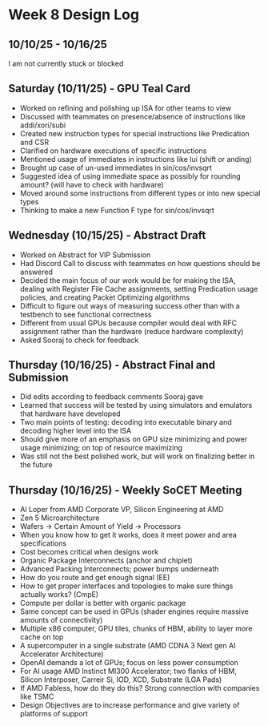 # Week 8 Design Log
## 10/10/25 - 10/16/25
I am not currently stuck or blocked

## Saturday (10/11/25) - GPU Teal Card
- Worked on refining and polishing up ISA for other teams to view
- Discussed with teammates on presence/absence of instructions like addi/xori/subi
- Created new instruction types for special instructions like Predication and CSR
- Clarified on hardware executions of specific instructions
- Mentioned usage of immediates in instructions like lui (shift or anding)
- Brought up case of un-used immediates in sin/cos/invsqrt
- Suggested idea of using immediate space as possibly for rounding amount? (will have to check with hardware)
- Moved around some instructions from different types or into new special types
- Thinking to make a new Function F type for sin/cos/invsqrt

## Wednesday (10/15/25) - Abstract Draft
- Worked on Abstract for VIP Submission
- Had Discord Call to discuss with teammates on how questions should be answered
- Decided the main focus of our work would be for making the ISA, dealing with Register File Cache assignments, setting Predication usage policies, and creating Packet Optimizing algorithms
- Difficult to figure out ways of measuring success other than with a testbench to see functional correctness
- Different from usual GPUs because compiler would deal with RFC assignment rather than the hardware (reduce hardware complexity)
- Asked Sooraj to check for feedback

## Thursday (10/16/25) - Abstract Final and Submission
- Did edits according to feedback comments Sooraj gave
- Learned that success will be tested by using simulators and emulators that hardware have developed
- Two main points of testing: decoding into executable binary and decoding higher level into the ISA
- Should give more of an emphasis on GPU size minimizing and power usage minimizing; on top of resource maximizing
- Was still not the best polished work, but will work on finalizing better in the future


## Thursday (10/16/25) - Weekly SoCET Meeting
- Al Loper from AMD Corporate VP, Silicon Engineering at AMD
- Zen 5 Microarchitecture
- Wafers -> Certain Amount of Yield -> Processors
- When you know how to get it works, does it meet power and area specifications
- Cost becomes critical when designs work
- Organic Package Interconnects (anchor and chiplet)
- Advanced Packing Interconnects; power bumps underneath
- How do you route and get enough signal (EE)
- How to get proper interfaces and topologies to make sure things actually works? (CmpE)
- Compute per dollar is better with organic package
- Same concept can be used in GPUs (shader engines require massive amounts of connectivity)
- Multiple x86 computer, GPU tiles, chunks of HBM, ability to layer more cache on top
- A supercomputer in a single substrate (AMD CDNA 3 Next gen AI Accelerator Architecture)
- OpenAI demands a lot of GPUs; focus on less power consumption
- For AI usage AMD Instinct MI300 Accelerator; two flanks of HBM, Silicon Interposer, Carreir Si, IOD, XCD, Substrate (LGA Pads)
- If AMD Fabless, how do they do this? Strong connection with companies like TSMC
- Design Objectives are to increase performance and give variety of platforms of support